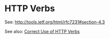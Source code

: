 # HTTP Verbs

See: http://tools.ietf.org/html/rfc7231#section-4.3

See also: [Correct Use of HTTP Verbs](../cookbook/correct-use-of-http-verbs.md)
